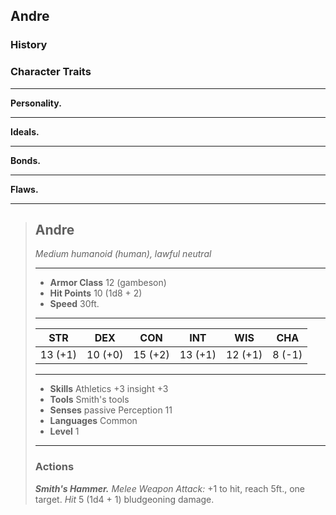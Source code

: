 ## Andre


### History


### Character Traits

___
**Personality.**

___
**Ideals.**

___
**Bonds.**

___
**Flaws.**



___
> ## Andre
>*Medium humanoid (human), lawful neutral*
>___
> - **Armor Class** 12 (gambeson)
> - **Hit Points** 10 (1d8 + 2)
> - **Speed** 30ft.
>___
>|   STR   |   DEX   |   CON   |   INT   |   WIS   |   CHA   |
>|:-------:|:-------:|:-------:|:-------:|:-------:|:-------:|
>| 13 (+1) | 10 (+0) | 15 (+2) | 13 (+1) | 12 (+1) |  8 (-1) |
>___
> - **Skills** Athletics +3 insight +3
> - **Tools** Smith's tools
> - **Senses** passive Perception 11
> - **Languages** Common
> - **Level** 1
>___
>
> ### Actions
> ***Smith's Hammer.*** *Melee Weapon Attack:* +1 to hit, reach 5ft., one target. *Hit* 5 (1d4 + 1) bludgeoning damage. 
>